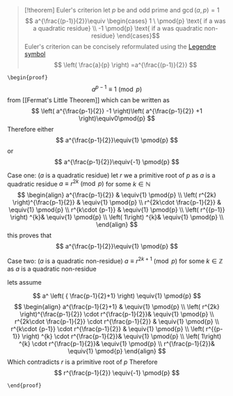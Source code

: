 >[!theorem] Euler's criterion
>let $p$ be and odd prime and $\gcd(a,p)=1$
>$$
a^{\frac{(p-1)}{2}}\equiv 
\begin{cases}
1 \ \pmod{p} \text{ if a was a quadratic residue}  \\
-1 \pmod{p} \text{ if a was quadratic non-residue}
\end{cases}$$
Euler's criterion can be concisely reformulated using the [Legendre symbol](https://en.wikipedia.org/wiki/Legendre_symbol "Legendre symbol")
$$
\left( \frac{a}{p} \right) =a^{\frac{(p-1)}{2}}
$$

`\begin{proof}`
$$
a^{p-1}\equiv1\pmod{p}
$$
from [[Fermat's Little Theorem]]
which can be written as
$$
\left(  a^{\frac{p-1}{2}} -1 \right)\left(  a^{\frac{p-1}{2}} +1 \right)\equiv0\pmod{p}
$$
Therefore either
$$
a^{\frac{p-1}{2}}\equiv{1} \pmod{p}
$$
or 
$$
a^{\frac{p-1}{2}}\equiv{-1} \pmod{p}
$$

Case one: ($a$ is a quadratic residue)
let $r$ we a primitive root of $p$ as $a$ is a quadratic residue
$a\equiv r^{2k} \pmod{p}$ for some $k\in \mathbb{N}$
$$
\begin{align}
a^{\frac{p-1}{2}} & \equiv{1} \pmod{p} \\
\left(  r^{2k}  \right)^{\frac{p-1}{2}} & \equiv{1} \pmod{p} \\
 r^{2k\cdot \frac{p-1}{2}} & \equiv{1} \pmod{p} \\
 r^{k\cdot {p-1}} & \equiv{1} \pmod{p} \\
 \left(  r^{{p-1}} \right) ^{k}& \equiv{1} \pmod{p} \\
 \left(  1\right) ^{k}& \equiv{1} \pmod{p} \\
\end{align}
$$
this proves that 
$$
a^{\frac{p-1}{2}}\equiv{1} \pmod{p}
$$

Case two: ($a$ is a quadratic non-residue)
$a\equiv r^{2k+1} \pmod{p}$ for some $k\in \mathbb{Z}$ as $a$ is a quadratic non-residue

lets assume

$$
a^ \left( { \frac{p-1}{2}+1} \right) \equiv{1} \pmod{p}
$$
$$
\begin{align}
a^{\frac{p-1}{2}+1} & \equiv{1} \pmod{p} \\
\left(  r^{2k}  \right)^{\frac{p-1}{2}} \cdot r^{\frac{p-1}{2}}& \equiv{1} \pmod{p} \\
 r^{2k\cdot \frac{p-1}{2}} \cdot r^{\frac{p-1}{2}} & \equiv{1} \pmod{p} \\
 r^{k\cdot {p-1}} \cdot r^{\frac{p-1}{2}} & \equiv{1} \pmod{p} \\
 \left(  r^{{p-1}} \right) ^{k} \cdot r^{\frac{p-1}{2}}& \equiv{1} \pmod{p} \\
 \left(  1\right) ^{k} \cdot r^{\frac{p-1}{2}}& \equiv{1} \pmod{p} \\
  r^{\frac{p-1}{2}}& \equiv{1} \pmod{p}
\end{align}
$$
Which contradicts $r$ is a primitive root of $p$ 
Therefore
$$
  r^{\frac{p-1}{2}} \equiv{-1} \pmod{p}
$$

`\end{proof}`
